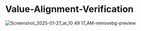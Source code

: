 # Value-Alignment-Verification

![Screenshot_2025-01-27_at_10 49 17_AM-removebg-preview](https://github.com/user-attachments/assets/dbf543e7-8031-4464-8b42-894a035eb003)
